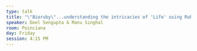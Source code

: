 ```yaml
---
type: talk
title: "\"Bioruby\"...understanding the intricacies of 'Life' using Ruby"
speaker: Doel Sengupta & Manu Singhal
room: Poinciana
day: Friday
session: 4:15 PM
---
```

